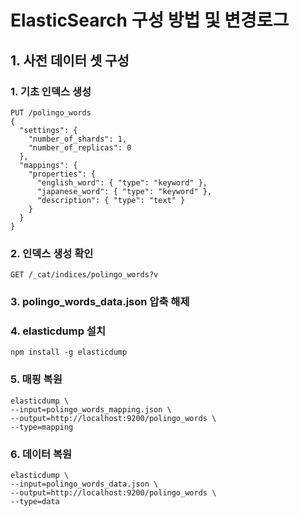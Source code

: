 # ElasticSearch 구성 방법 및 변경로그

## 1. 사전 데이터 셋 구성
### 1. 기초 인덱스 생성
```http
PUT /polingo_words
{
  "settings": {
    "number_of_shards": 1,
    "number_of_replicas": 0
  },
  "mappings": {
    "properties": {
      "english_word": { "type": "keyword" },
      "japanese_word": { "type": "keyword" },
      "description": { "type": "text" }
    }
  }
}
```

### 2. 인덱스 생성 확인
```shell
GET /_cat/indices/polingo_words?v
```

### 3. polingo_words_data.json 압축 해제

### 4. elasticdump 설치
```shell
npm install -g elasticdump
```

### 5. 매핑 복원
```shell
elasticdump \
--input=polingo_words_mapping.json \
--output=http://localhost:9200/polingo_words \
--type=mapping
```

### 6. 데이터 복원
```shell
elasticdump \
--input=polingo_words_data.json \
--output=http://localhost:9200/polingo_words \
--type=data
```